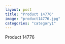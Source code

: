 ```yaml
---
layout: post
title: "Product 14776"
image: "product14776.jpg"
categories: "category1"
---
```

Product 14776
